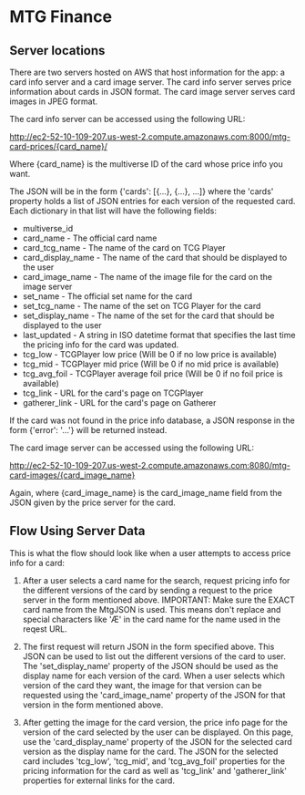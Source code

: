 # MTG Finance

## Server locations

There are two servers hosted on AWS that host information for the app: a
card info server and a card image server. The card info server serves
price information about cards in JSON format. The card image server
serves card images in JPEG format.

The card info server can be accessed using the following URL:

http://ec2-52-10-109-207.us-west-2.compute.amazonaws.com:8000/mtg-card-prices/{card_name}/

Where {card_name} is the multiverse ID of the card whose price info
you want.

The JSON will be in the form {'cards': [{...}, {...}, ...]} where the 'cards' property holds
a list of JSON entries for each version of the requested card. Each dictionary in that list
will have the following fields:

- multiverse_id
- card_name - The official card name
- card_tcg_name - The name of the card on TCG Player
- card_display_name - The name of the card that should be displayed to the user
- card_image_name - The name of the image file for the card on the image server
- set_name - The official set name for the card
- set_tcg_name - The name of the set on TCG Player for the card
- set_display_name - The name of the set for the card that should be displayed to the user
- last_updated - A string in ISO datetime format that specifies the last
  time the pricing info for the card was updated.
- tcg_low - TCGPlayer low price (Will be 0 if no low price is available)
- tcg_mid - TCGPlayer mid price (Will be 0 if no mid price is available)
- tcg_avg_foil - TCGPlayer average foil price (Will be 0 if no foil price is available)
- tcg_link - URL for the card's page on TCGPlayer
- gatherer_link - URL for the card's page on Gatherer

If the card was not found in the price info database, a JSON response in the form
{'error': '...'} will be returned instead.


The card image server can be accessed using the following URL:

http://ec2-52-10-109-207.us-west-2.compute.amazonaws.com:8080/mtg-card-images/{card_image_name}

Again, where {card_image_name} is the card_image_name field from the JSON given by the
price server for the card.


## Flow Using Server Data

This is what the flow should look like when a user attempts to access price info for a card:

1. After a user selects a card name for the search, request pricing info for the different versions of the card
by sending a request to the price server in the form mentioned above. IMPORTANT: Make sure the EXACT card name
from the MtgJSON is used. This means don't replace and special characters like 'Æ' in the card name for the name
used in the reqest URL.

2. The first request will return JSON in the form specified above. This JSON can be used to list out the different
versions of the card to user. The 'set_display_name' property of the JSON should be used as the display name for each
version of the card. When a user selects which version of the card they want, the image for that version can be
requested using the 'card_image_name' property of the JSON for that version in the form mentioned above.

3. After getting the image for the card version, the price info page for the version of the card selected by the
user can be displayed. On this page, use the 'card_display_name' property of the JSON for the selected card
version as the display name for the card. The JSON for the selected card includes 'tcg_low', 'tcg_mid', and
'tcg_avg_foil' properties for the pricing information for the card as well as 'tcg_link' and 'gatherer_link'
properties for external links for the card.

